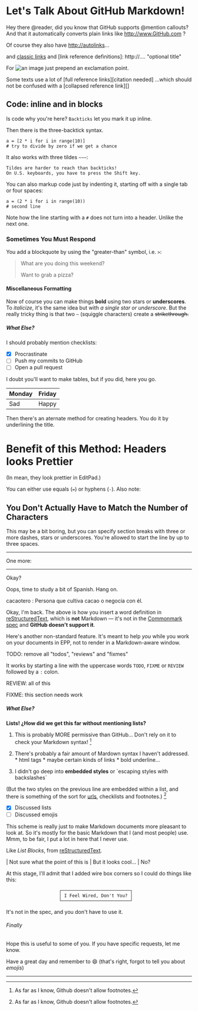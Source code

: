 ﻿

# Let's Talk About GitHub Markdown!

Hey there @reader, did you know that GitHub supports @mention callouts?
And that it automatically converts plain links like http://www.GitHub.com ?

Of course they also have <http://autolinks>… 

and [classic links](http://www.a.com) 
and [link reference definitions]: http://.... "optional title"

For ![an image](http://www.b.com) just prepend an exclamation point.

Some texts use a lot of [full reference links][citation needed] 
…which should not be confused with a [collapsed reference link][]

## Code: inline and in blocks

Is code why you're here? `Backticks` let you mark it up inline.

Then there is the three-backtick syntax. 

```
a = [2 * i for i in range(10)]
# try to divide by zero if we get a chance
```

It also works with three tildes `~~~`:

~~~
Tildes are harder to reach than backticks!
On U.S. keyboards, you have to press the Shift key.
~~~

You can also markup code just by indenting it, starting off with a single tab or four spaces:

    a = (2 * i for i in range(10))
    # second line

Note how the line starting with a `#` does not turn into a header. Unlike the next one.


### Sometimes You Must Respond

You add a blockquote by using the "greater-than" symbol, i.e. `>`:

> What are you doing this weekend?
> 
> Want to grab a pizza?
> 


#### Miscellaneous Formatting

Now of course you can make things **bold** using two stars or __underscores__.
To _italicize_, it's the same idea but with *a single star or underscore*.
But the really tricky thing is that two `~` (squiggle characters) create a ~~strikethrough.~~


##### What Else?

I should probably mention checklists:

- [x] Procrastinate 
- [ ] Push my commits to GitHub 
- [ ] Open a pull request

I doubt you'll want to make tables, but if you did, here you go.


| Monday  | Friday  |
|---------|---------|
|   Sad   |  Happy  |

Then there's an aternate method for creating headers. You do it by underlining the title.


Benefit of this Method: Headers looks Prettier
==============================================

(In mean, they look prettier in EditPad.)

You can either use equals (`=`) or hyphens (`-`). Also note:

You Don't Actually Have to Match the Number of Characters
---


This may be a bit boring, but you can specify section breaks with three or more dashes, stars or underscores. You're allowed to start the line by up to three spaces.


---


One more:

   ***  **  *  ***  ***


Okay?

Oops, time to study a bit of Spanish. Hang on.

cacaotero
: Persona que cultiva cacao o negocia con él.

Okay, I'm back. The above is how you insert a word definition in [reStructuredText](http://docutils.sourceforge.net/docs/ref/rst/restructuredtext.html), which is __not__ Markdown — it's not in the [Commonmark spec](https://spec.commonmark.org/) and __GitHub doesn't support it__.

Here's another non-standard feature. It's meant to help _you_ while you work on your documents in EPP, not to render in a Markdown-aware window.

TODO: remove all "todos", "reviews" and "fixmes"

It works by starting a line with the uppercase words `TODO`, `FIXME` or `REVIEW` followed by a `:` colon.

REVIEW: all of this

FIXME: this section needs work


##### What Else?

**Lists! ¿How did we get this far without mentioning lists?**

   1. This is probably MORE permissive than GitHub… Don't rely on it to check your Markdown syntax! [^1]

   2. There's probably a fair amount of Mardown syntax I haven't addressed.
     * html tags
     * maybe certain kinds of links
     * bold underline…

   3. I didn't go deep into **embedded styles** or \`escaping styles with backslashes\`

 (But the two styles on the previous line are embedded within a list, and there is something of the sort for [urls](http://), checklists and footnotes.) [^1]

- [x] Discussed lists
- [ ] Discussed emojis

This scheme is really just to make Markdown documents more pleasant to look at. So it's mostly for the basic Markdown that I (and most people) use. Mmm, to be fair, I put a lot in here that I never use.

Like _List Blocks_, from [reStructuredText](http://docutils.sourceforge.net/docs/ref/rst/restructuredtext.html).

|  Not sure what the point of this is
|  But it looks cool…
|                  No?

At this stage, I'll admit that I added wire box corners so I could do things like this:

                        ┌──────────────────────────┐
                        │ I Feel Wired, Don't You? │
                        └──────────────────────────┘

It's not in the spec, and you don't have to use it.


###### Finally

Hope this is useful to some of you. If you have specific requests, let me know.

Have a great day and remember to :smile: (that's right, forgot to tell you about _emojis_)

  ______

[^1]: As far as I know, Github doesn't allow footnotes.

